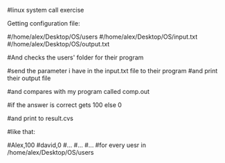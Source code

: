 #linux system call exercise


Getting configuration file:

#/home/alex/Desktop/OS/users
#/home/alex/Desktop/OS/input.txt
#/home/alex/Desktop/OS/output.txt

#And checks the users' folder for their program

#send the parameter i have in the input.txt file to their program
#and print their output file

#and compares with my program called comp.out

#if the answer is correct gets 100 else 0

#and print to result.cvs

#like that:

#Alex,100
#david,0
#...
#...
#...
#for every uesr in /home/alex/Desktop/OS/users
